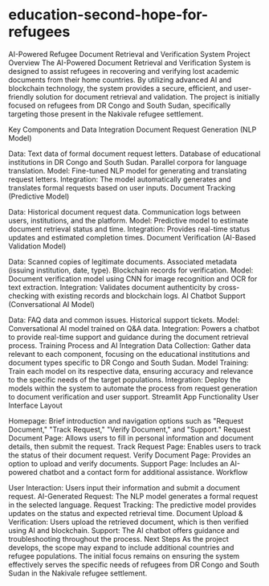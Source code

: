 # education-second-hope-for-refugees

AI-Powered Refugee Document Retrieval and Verification System
Project Overview
The AI-Powered Document Retrieval and Verification System is designed to assist refugees in recovering and verifying lost academic documents from their home countries. By utilizing advanced AI and blockchain technology, the system provides a secure, efficient, and user-friendly solution for document retrieval and validation. The project is initially focused on refugees from DR Congo and South Sudan, specifically targeting those present in the Nakivale refugee settlement.

Key Components and Data Integration
Document Request Generation (NLP Model)

Data:
Text data of formal document request letters.
Database of educational institutions in DR Congo and South Sudan.
Parallel corpora for language translation.
Model: Fine-tuned NLP model for generating and translating request letters.
Integration: The model automatically generates and translates formal requests based on user inputs.
Document Tracking (Predictive Model)

Data:
Historical document request data.
Communication logs between users, institutions, and the platform.
Model: Predictive model to estimate document retrieval status and time.
Integration: Provides real-time status updates and estimated completion times.
Document Verification (AI-Based Validation Model)

Data:
Scanned copies of legitimate documents.
Associated metadata (issuing institution, date, type).
Blockchain records for verification.
Model: Document verification model using CNN for image recognition and OCR for text extraction.
Integration: Validates document authenticity by cross-checking with existing records and blockchain logs.
AI Chatbot Support (Conversational AI Model)

Data:
FAQ data and common issues.
Historical support tickets.
Model: Conversational AI model trained on Q&A data.
Integration: Powers a chatbot to provide real-time support and guidance during the document retrieval process.
Training Process and AI Integration
Data Collection: Gather data relevant to each component, focusing on the educational institutions and document types specific to DR Congo and South Sudan.
Model Training: Train each model on its respective data, ensuring accuracy and relevance to the specific needs of the target populations.
Integration: Deploy the models within the system to automate the process from request generation to document verification and user support.
Streamlit App Functionality
User Interface Layout

Homepage: Brief introduction and navigation options such as "Request Document," "Track Request," "Verify Document," and "Support."
Request Document Page: Allows users to fill in personal information and document details, then submit the request.
Track Request Page: Enables users to track the status of their document request.
Verify Document Page: Provides an option to upload and verify documents.
Support Page: Includes an AI-powered chatbot and a contact form for additional assistance.
Workflow

User Interaction: Users input their information and submit a document request.
AI-Generated Request: The NLP model generates a formal request in the selected language.
Request Tracking: The predictive model provides updates on the status and expected retrieval time.
Document Upload & Verification: Users upload the retrieved document, which is then verified using AI and blockchain.
Support: The AI chatbot offers guidance and troubleshooting throughout the process.
Next Steps
As the project develops, the scope may expand to include additional countries and refugee populations. The initial focus remains on ensuring the system effectively serves the specific needs of refugees from DR Congo and South Sudan in the Nakivale refugee settlement.

